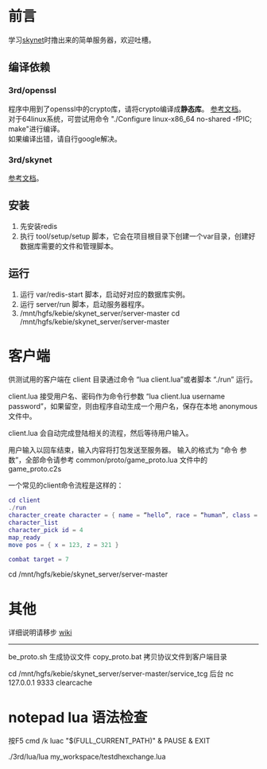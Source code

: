 # 前言

学习[skynet](https://github.com/cloudwu/skynet)时撸出来的简单服务器，欢迎吐槽。

## 编译依赖

### 3rd/openssl 
程序中用到了openssl中的crypto库，请将crypto编译成**静态库**。 [参考文档](https://wiki.openssl.org/index.php/Compilation_and_Installation)。  
对于64linux系统，可尝试用命令 "./Configure linux-x86_64 no-shared -fPIC; make"进行编译。   
如果编译出错，请自行google解决。

### 3rd/skynet
[参考文档](https://github.com/cloudwu/skynet)。

## 安装
1. 先安装redis
2. 执行 tool/setup/setup 脚本，它会在项目根目录下创建一个var目录，创建好数据库需要的文件和管理脚本。

## 运行
1. 运行 var/redis-start 脚本，启动好对应的数据库实例。
2. 运行 server/run 脚本，启动服务器程序。
3. /mnt/hgfs/kebie/skynet_server/server-master
cd /mnt/hgfs/kebie/skynet_server/server-master
# 客户端

供测试用的客户端在 client 目录通过命令 “lua client.lua”或者脚本 “./run” 运行。

client.lua 接受用户名、密码作为命令行参数 “lua client.lua username password”，如果留空，则由程序自动生成一个用户名，保存在本地 anonymous 文件中。

client.lua 会自动完成登陆相关的流程，然后等待用户输入。

用户输入以回车结束，输入内容将打包发送至服务器。
输入的格式为 “命令 参数”，全部命令请参考 common/proto/game_proto.lua 文件中的 game_proto.c2s

一个常见的client命令流程是这样的：

```lua
cd client
./run
character_create character = { name = “hello”, race = “human”, class = “warrior” }
character_list
character_pick id = 4
map_ready
move pos = { x = 123, z = 321 }

combat target = 7
```
cd /mnt/hgfs/kebie/skynet_server/server-master
# 其他

详细说明请移步 [wiki](https://github.com/jintiao/some-mmorpg/wiki)

------------------------------------------------------------
be_proto.sh 	生成协议文件
copy_proto.bat	拷贝协议文件到客户端目录

cd /mnt/hgfs/kebie/skynet_server/server-master/service_tcg
后台
nc 127.0.0.1 9333
clearcache

# notepad lua 语法检查 #
按F5
cmd /k luac "$(FULL_CURRENT_PATH)" & PAUSE & EXIT


./3rd/lua/lua my_workspace/testdhexchange.lua